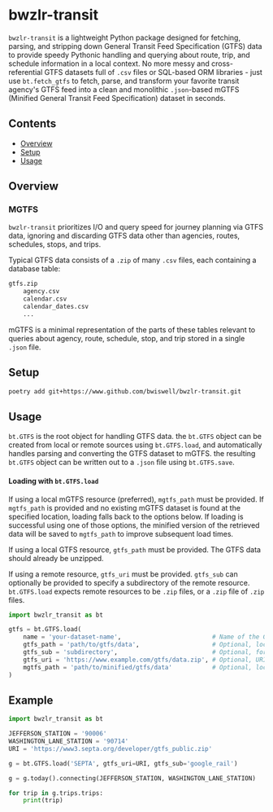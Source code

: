 # bwzlr-transit

`bwzlr-transit` is a lightweight Python package designed for fetching, parsing, and stripping down General Transit Feed Specification (GTFS) data to provide speedy Pythonic handling and querying about route, trip, and schedule information in a local context. No more messy and cross-referential GTFS datasets full of `.csv` files or SQL-based ORM libraries - just use `bt.fetch_gtfs` to fetch, parse, and transform your favorite transit agency's GTFS feed into a clean and monolithic `.json`-based mGTFS (Minified General Transit Feed Specification) dataset in seconds.

## Contents

- [Overview](#overview)
- [Setup](#setup)
- [Usage](#usage)

## Overview

### MGTFS
`bwzlr-transit` prioritizes I/O and query speed for journey planning via GTFS data, ignoring and discarding GTFS data other than agencies, routes, schedules, stops, and trips.

Typical GTFS data consists of a `.zip` of many `.csv` files, each containing a database table:

```txt
gtfs.zip
    agency.csv
    calendar.csv
    calendar_dates.csv
    ...
```

mGTFS is a minimal representation of the parts of these tables relevant to queries about agency, route, schedule, stop, and trip stored in a single `.json` file.


## Setup
```sh
poetry add git+https://www.github.com/bwiswell/bwzlr-transit.git
```

## Usage

`bt.GTFS` is the root object for handling GTFS data. the `bt.GTFS` object can be created from local or remote sources using `bt.GTFS.load`, and automatically handles parsing and converting the GTFS dataset to mGTFS. the resulting `bt.GTFS` object can be written out to a `.json` file using `bt.GTFS.save`.

#### Loading with `bt.GTFS.load`

If using a local mGTFS resource (preferred), `mgtfs_path` must be provided. If `mgtfs_path` is provided and no existing mGTFS dataset is found at the specified location, loading falls back to the options below. If loading is successful using one of those options, the minified version of the retrieved data will be saved to `mgtfs_path` to improve subsequent load times.

If using a local GTFS resource, `gtfs_path` must be provided. The GTFS data should already be unzipped.

If using a remote resource, `gtfs_uri` must be provided. `gtfs_sub` can optionally be provided to specify a subdirectory of the remote resource. `bt.GTFS.load` expects remote resources to be `.zip` files, or a `.zip` file of `.zip` files.

```python
import bwzlr_transit as bt

gtfs = bt.GTFS.load(
    name = 'your-dataset-name',                         # Name of the GTFS dataset
    gtfs_path = 'path/to/gtfs/data',                    # Optional, local path to the GTFS dataset
    gtfs_sub = 'subdirectory',                          # Optional, for nested GTFS datasets
    gtfs_uri = 'https://www.example.com/gtfs/data.zip', # Optional, URI of the GTFS dataset
    mgtfs_path = 'path/to/minified/gtfs/data'           # Optional, local path to the mGTFS dataset
)
```

## Example
```python
import bwzlr_transit as bt

JEFFERSON_STATION = '90006'
WASHINGTON_LANE_STATION = '90714'
URI = 'https://www3.septa.org/developer/gtfs_public.zip'

g = bt.GTFS.load('SEPTA', gtfs_uri=URI, gtfs_sub='google_rail')

g = g.today().connecting(JEFFERSON_STATION, WASHINGTON_LANE_STATION)

for trip in g.trips.trips:
    print(trip)
```